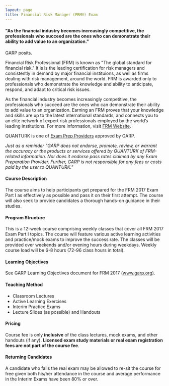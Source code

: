 ```yaml
---
layout: page
title: Financial Risk Manager (FRM®) Exam
---
```


#### "As the financial industry becomes increasingly competitive, the professionals who succeed are the ones who can demonstrate their ability to add value to an organization."

GARP posits.

Financial Risk Professional (FRM) is known as "The global standard for financial risk." It is is the leading certification for risk managers and consistently in demand by major financial instituions, as well as firms dealing with risk management, around the world. FRM is awarded only to professionals who demonstrate the knowledge and ability to anticipate, respond, and adapt to critical risk issues.

As the financial industry becomes increasingly competitive, the professionals who succeed are the ones who can demonstrate their ability to add value to an organization. Earning an FRM proves that your knowledge and skills are up to the latest international standards, and connects you to an elite network of expert risk professionals employed by the world’s leading institutions. For more information, visit [FRM Website](https://www.garp.org/#!/frm).

QUANTURK is one of [Exam Prep Providers](https://www.garp.org/#!/frm/exam-preparation-providers) approved by GARP. 

*Just as a reminder "GARP does not endorse, promote, review, or warrant the accuracy or the products or services offered by QUANTURK of FRM-related information. Nor does it endorse pass rates claimed by any Exam Preparation Provider. Further, GARP is not responsible for any fees or costs paid by the user to QUANTURK."*

#### Course Description
The course aims to help participants get prepared for the FRM 2017 Exam Part I as effectively as possible and pass it on their first attempt. The course will also seek to provide candidates a thorough hands-on guidance in their studies.

#### Program Structure
This is a 12-week course comprising weekly classes that cover all FRM 2017 Exam Part I topics. The course will feature various active learning activities and practice/mock exams to improve the success rate. The classes will be provided over weekends and/or evening hours during weekdays. Weekly course load will be 6-8 hours (72-96 class hours in total).

#### Learning Objectives 
See GARP Learning Objectives document for FRM 2017 (www.garp.org).


#### Teaching Method
* Classroom Lectures
* Active Learning Exercises
* Interim Practice Exams
* Lecture Slides (as possible) and Handouts

#### Pricing
Course fee is only **inclusive** of the class lectures, mock exams, and other handouts (if any). **Licensed exam study materials or real exam registration fees are not part of the course fee**. 

#### Returning Candidates
A candidate who fails the real exam may be allowed to re-sit the course for free given both his/her attendance in the course and average performance in the Interim Exams have been 80% or over.


